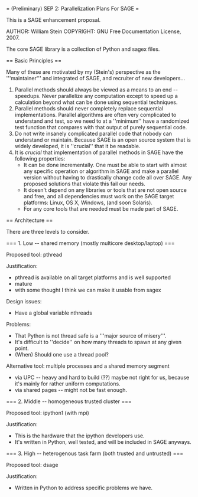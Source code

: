 = (Preliminary) SEP 2: Parallelization Plans For SAGE =

This is a SAGE enhancement proposal. 

AUTHOR: William Stein
COPYRIGHT: GNU Free Documentation License, 2007.

The core SAGE library is a collection of Python and sagex files. 

== Basic Principles ==

Many of these are motivated by my (Stein's) perspective as the '''maintainer''' and integrated of SAGE, and recruiter of new developers...

  1. Parallel methods should always be viewed as a means to an end -- speedups.  Never parallelize any computation except to speed up a calculation beyond what can be done using sequential techniques. 
  2. Parallel methods should never completely replace sequential implementations.  Parallel algorithms are often very complicated to understand and test, so we need to at a ''minimum'' have a randomized test function that compares with that output of purely sequential code. 
  3. Do not write insanely complicated parallel code that nobody can understand or maintain.  Because SAGE is an open source system that is widely developed, it is ''crucial'' that it be readable.
  4. It is *crucial* that implementation of parallel methods in SAGE have the following properties:
      * It can be done incrementally.  One must be able to start with almost any specific operation or algorithm in SAGE and make a parallel version without having to drastically change code all over SAGE.  Any proposed solutions that violate this fail our needs.
      * It doesn't depend on any libraries or tools that are not open source and free, and all dependencies must work on the SAGE target platforms: Linux, OS X, Windows, (and soon Solaris). 
      * For any core tools that are needed must be made part of SAGE.
 
== Architecture ==
 
There are three levels to consider.

=== 1. Low -- shared memory (mostly multicore desktop/laptop) ===

Proposed tool: pthread

Justification: 
   * pthread is available on all target platforms and is well supported
   * mature
   * with some thought I think we can make it usable from sagex

Design issues:
   * Have a global variable nthreads

Problems:
   * That Python is not thread safe is a '''major source of misery'''.
   * It's difficult to ''decide'' on how many threads to spawn at any given point.
   * (When) Should one use a thread pool?

Alternative tool: multiple processes and a shared memory segment
   * via UPC -- heavy and hard to build (??)  maybe not right for us, because it's mainly for rather uniform computations.
   * via shared pages -- might not be fast enough.



=== 2. Middle -- homogeneous trusted cluster ===

Proposed tool: ipython1 (with mpi)

Justification: 
  * This is the hardware that the ipython developers use.
  * It's written in Python, well tested, and will be included in SAGE anyways.

=== 3. High -- heterogenous task farm (both trusted and untrusted) ===

Proposed tool: dsage

Justification:
  * Written in Python to address specific problems we have.
  
  
